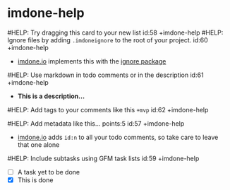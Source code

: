 imdone-help
====
#HELP: Try dragging this card to your new list id:58 +imdone-help
#HELP: Ignore files by adding `.imdoneignore` to the root of your project. id:60 +imdone-help
- [imdone.io](https://imdone.io) implements this with the [ignore package](https://www.npmjs.com/package/ignore)

#HELP: Use markdown in todo comments or in the description id:61 +imdone-help
- **This is a description...**

#HELP: Add tags to your comments like this `+mvp` id:62 +imdone-help

#HELP: Add metadata like this... points:5 id:57 +imdone-help
- [imdone.io](https://imdone.io) adds `id:n` to all your todo comments, so take care to leave that one alone

#HELP: Include subtasks using GFM task lists id:59 +imdone-help
- [ ] A task yet to be done
- [x] This is done
